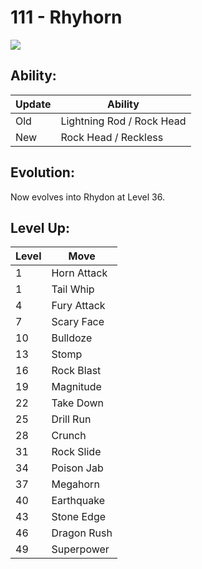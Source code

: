 # 111 - Rhyhorn
![][111]

## Ability:

Update | Ability
---    | ---
Old    | Lightning Rod / Rock Head
New    | Rock Head / Reckless

## Evolution:
Now evolves into Rhydon at Level 36.

## Level Up:

Level | Move
---   | ---
  1   | Horn Attack
  1   | Tail Whip
  4   | Fury Attack
  7   | Scary Face
 10   | Bulldoze
 13   | Stomp
 16   | Rock Blast
 19   | Magnitude
 22   | Take Down
 25   | Drill Run
 28   | Crunch
 31   | Rock Slide
 34   | Poison Jab
 37   | Megahorn
 40   | Earthquake
 43   | Stone Edge
 46   | Dragon Rush
 49   | Superpower



[111]: /img/pokemon/111.png
